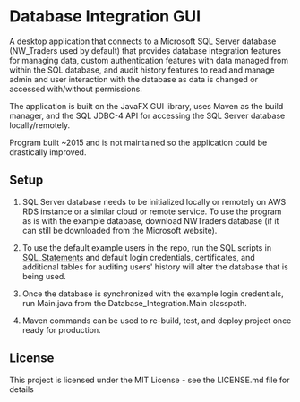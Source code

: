 # Database Integration GUI

A desktop application that connects to a Microsoft SQL Server database (NW_Traders used by default) that provides database integration features for managing data, custom authentication features with data managed from within the SQL database, and audit history features to read and manage admin and user interaction with the database as data is changed or accessed with/without permissions. 

The application is built on the JavaFX GUI library, uses Maven as the build manager, and the SQL JDBC-4 API for accessing the SQL Server database locally/remotely.

Program built ~2015 and is not maintained so the application could be drastically improved.

## Setup

1. SQL Server database needs to be initialized locally or remotely on AWS RDS instance or a similar cloud or remote service. To use the program as is with the example database, download NWTraders database (if it can still be downloaded from the Microsoft website). 

2. To use the default example users in the repo, run the SQL scripts in [SQL_Statements](./src/main/java/Database_Integration/SQL_Statements) and default login credentials, certificates, and additional tables for auditing users' history will alter the database that is being used.

3. Once the database is synchronized with the example login credentials, run Main.java from the Database_Integration.Main classpath.

4. Maven commands can be used to re-build, test, and deploy project once ready for production.

## License

This project is licensed under the MIT License - see the LICENSE.md file for details